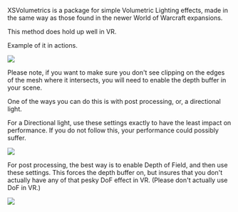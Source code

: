 XSVolumetrics is a package for simple Volumetric Lighting effects, made in the same way as those found in the newer World of Warcraft expansions.

This method does hold up well in VR.

Example of it in actions.

![](https://i.imgur.com/nFHRtNf.jpg)


Please note, if you want to make sure you don't see clipping on the edges of the mesh where it intersects, you will need to enable the depth buffer in your scene. 

One of the ways you can do this is with post processing, or, a directional light.  

For a Directional light, use these settings exactly to have the least impact on performance. If you do not follow this, your performance could possibly suffer.

![](https://i.imgur.com/Bc1Wou8.jpg)


For post processing, the best way is to enable Depth of Field, and then use these settings. This forces the depth buffer on, but insures that you don't actually have any of that pesky DoF effect in VR. (Please don't actually use DoF in VR.)

![](https://i.imgur.com/HodHHhD.jpg) 
